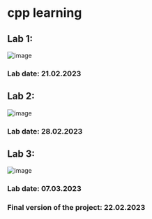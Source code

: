 # cpp learning

## Lab 1:
![image](https://user-images.githubusercontent.com/27778188/220600896-5f6b4c95-02d2-451f-91a6-31e9d63cce73.png)
### Lab date: 21.02.2023
## Lab 2:
![image](https://user-images.githubusercontent.com/27778188/224505162-4f2e0e33-4d92-43cc-b5be-d8db0f8bec23.png)
### Lab date: 28.02.2023
## Lab 3:
![image](https://user-images.githubusercontent.com/27778188/224505204-76dda308-b70b-4a7c-b032-af22f1616740.png)
### Lab date: 07.03.2023
### Final version of the project: 22.02.2023
